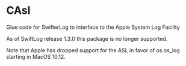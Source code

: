 # CAsl
Glue code for SwifterLog to interface to the Apple System Log Facility

As of SwiftLog release 1.3.0 this package is no longer supported.

Note that Apple has dropped support for the ASL in favor of os.os_log starting in MacOS 10.12.
